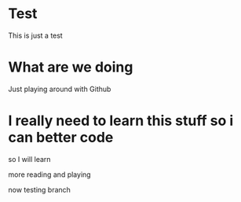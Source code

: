 # Test
This is just a test


# What are we doing
Just playing around with Github


# I really need to learn this stuff so i can better code

so I will learn


more reading and playing

now testing branch
